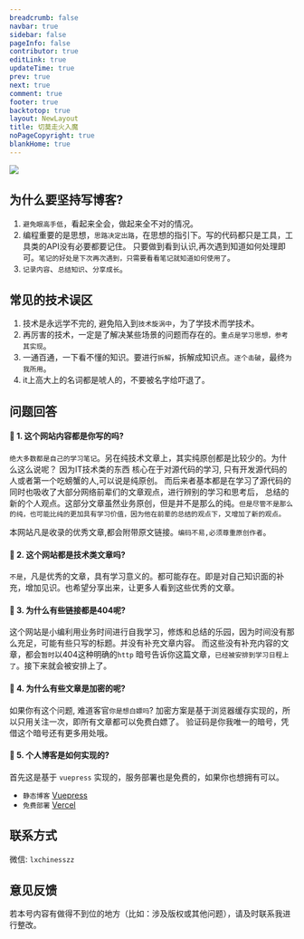 ```yaml
---
breadcrumb: false
navbar: true
sidebar: false
pageInfo: false
contributor: true
editLink: true
updateTime: true
prev: true
next: true
comment: true
footer: true
backtotop: true
layout: NewLayout
title: 切莫走火入魔
noPageCopyright: true
blankHome: true
---
```


[//]: # (![123]&#40;https://img.springlearn.cn/learn_4232870cfeea3d2ee58f45a24f3c0a56.png&#41;)

![](https://img.springlearn.cn/learn_c87a079fcea0d7893b03d4d57478bca7.png)
## 为什么要坚持写博客?

1. `避免眼高手低`，看起来全会，做起来全不对的情况。
2. 编程重要的是思想，`思路决定出路`，在思想的指引下。写的代码都只是工具，工具类的API没有必要都要记住。
   只要做到看到认识,再次遇到知道如何处理即可。`笔记的好处是下次再次遇到，只需要看看笔记就知道如何使用了`。
3. `记录内容`、`总结知识`、`分享成长`。

## 常见的技术误区

1. 技术是永远学不完的, 避免陷入到`技术旋涡中`，为了学技术而学技术。
2. 再厉害的技术，一定是了解决某些场景的问题而存在的。`重点是学习思想，参考其实现`。
3. 一通百通，一下看不懂的知识。要进行`拆解`，拆解成知识点。`逐个击破`，最终`为我所用`。
4. it上高大上的名词都是唬人的，不要被名字给吓退了。


## 问题回答

#### 📢 1. 这个网站内容都是你写的吗? 

`绝大多数都是自己的学习笔记`。另在纯技术文章上，其实纯原创都是比较少的。为什么这么说呢？ 因为IT技术类的东西
核心在于对源代码的学习, 只有开发源代码的人或者第一个吃螃蟹的人,可以说是纯原创。
而后来者基本都是在学习了源代码的同时也吸收了大部分网络前辈们的文章观点，进行辨别的学习和思考后，
总结的新的个人观点。这部分文章虽然业务原创，但是并不是那么的纯。`但是尽管不是那么的纯，也可能比纯的更加具有学习价值，因为他在前辈的总结的观点下，又增加了新的观点。`

本网站凡是收录的优秀文章,都会附带原文链接。`编码不易,必须尊重原创作者`。

#### 📢 2. 这个网站都是技术类文章吗?

`不是`，凡是优秀的文章，具有学习意义的。都可能存在。即是对自己知识面的补充，增加见识。也希望分享出来，让更多人看到这些优秀的文章。

#### 📢 3. 为什么有些链接都是404呢?

这个网站是小编利用业务时间进行自我学习，修炼和总结的乐园，因为时间没有那么充足，可能有些只写的标题。并没有补充文章内容。
而这些没有补充内容的文章，都会`暂时`以404这种明确的`http` 暗号告诉你这篇文章，`已经被安排到学习日程上了`。接下来就会被安排上了。

#### 📢 4. 为什么有些文章是加密的呢?

如果你有这个问题, 难道客官`你是想白嫖吗`? 加密方案是基于浏览器缓存实现的，所以只用关注一次，即所有文章都可以免费白嫖了。
验证码是你我唯一的暗号，凭借这个暗号还有更多用处哦。


#### 📢 5. 个人博客是如何实现的?

首先这是基于 `vuepress` 实现的，服务部署也是免费的，如果你也想拥有可以。
- `静态博客` [Vuepress](https://java.springlearn.cn/learn/blog/vuepress/)
- `免费部署` [Vercel](http://localhost:8080/learn/blog/vercel/)


## 联系方式

微信: `lxchinesszz`

## 意见反馈

若本号内容有做得不到位的地方（比如：涉及版权或其他问题），请及时联系我进行整改。
